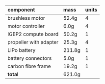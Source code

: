 | **component** | **mass** | **units** |
|:--------------|:---------|:----------|
| brushless motor | 52.4g    | 4         |
| motor controller | 6.0g     | 4         |
| IGEP2 compute board | 50.2g    | 1         |
| propeller with adapter | 25.3g    | 4         |
| LiPo battery  | 211.8g   | 1         |
| battery connectors | 5.0g     | 1         |
| carbon fibre frame | 19.2g    | 1         |
| **total**     | 621.0g   |